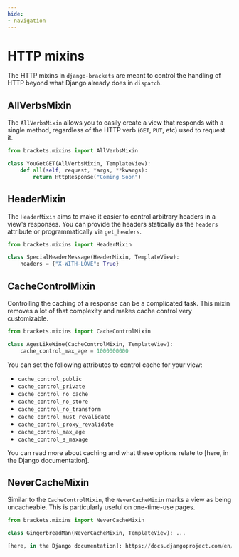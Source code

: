 ```yaml
---
hide:
- navigation
---
```


# HTTP mixins

The HTTP mixins in `django-brackets` are meant to control the handling
of HTTP beyond what Django already does in `dispatch`.

## AllVerbsMixin

The `AllVerbsMixin` allows you to easily create a view that responds with
a single method, regardless of the HTTP verb (`GET`, `PUT`, etc) used to
request it.

```py
from brackets.mixins import AllVerbsMixin

class YouGetGET(AllVerbsMixin, TemplateView):
    def all(self, request, *args, **kwargs):
        return HttpResponse("Coming Soon")
```

## HeaderMixin

The `HeaderMixin` aims to make it easier to control arbitrary headers in
a view's responses. You can provide the headers statically as the `headers`
attribute or programmatically via `get_headers`.

```py
from brackets.mixins import HeaderMixin

class SpecialHeaderMessage(HeaderMixin, TemplateView):
    headers = {"X-WITH-LOVE": True}
```

## CacheControlMixin

Controlling the caching of a response can be a complicated task. This
mixin removes a lot of that complexity and makes cache control very
customizable.

```py
from brackets.mixins import CacheControlMixin

class AgesLikeWine(CacheControlMixin, TemplateView):
    cache_control_max_age = 1000000000
```

You can set the following attributes to control cache for your view:

- `cache_control_public`
- `cache_control_private`
- `cache_control_no_cache`
- `cache_control_no_store`
- `cache_control_no_transform`
- `cache_control_must_revalidate`
- `cache_control_proxy_revalidate`
- `cache_control_max_age`
- `cache_control_s_maxage`

You can read more about caching and what these options relate to
[here, in the Django documentation].

## NeverCacheMixin

Similar to the `CacheControlMixin`, the `NeverCacheMixin` marks a view as
being uncacheable. This is particularly useful on one-time-use pages.

```py
from brackets.mixins import NeverCacheMixin

class GingerbreadMan(NeverCacheMixin, TemplateView): ...

[here, in the Django documentation]: https://docs.djangoproject.com/en/stable/topics/cache/#controlling-cache-using-other-headers
